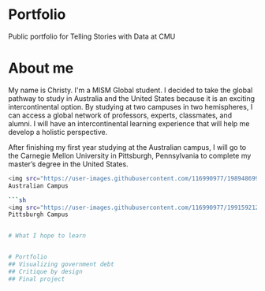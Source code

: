 # Portfolio
Public portfolio for Telling Stories with Data at CMU


# About me
My name is Christy. I'm a MISM Global student. I decided to take the global pathway to study in Australia and the United States because it is an exciting intercontinental option. By studying at two campuses in two hemispheres, I can access a global network of professors, experts, classmates, and alumni. I will have an intercontinental learning experience that will help me develop a holistic perspective.

After finishing my first year studying at the Australian campus, I will go to the Carnegie Mellon University in Pittsburgh, Pennsylvania to complete my master’s degree in the United States. 

```sh
<img src="https://user-images.githubusercontent.com/116990977/198948699-526a6296-aaad-4cdb-a821-0366421dc592.jpg" width="150"/> 
Australian Campus

```sh
<img src="https://user-images.githubusercontent.com/116990977/199159212-109dac12-1ce5-4ac4-8e12-7709206a8d85.jpg" width="200"/> 
Pittsburgh Campus 


# What I hope to learn


# Portfolio
## Visualizing government debt
## Critique by design
## Final project
